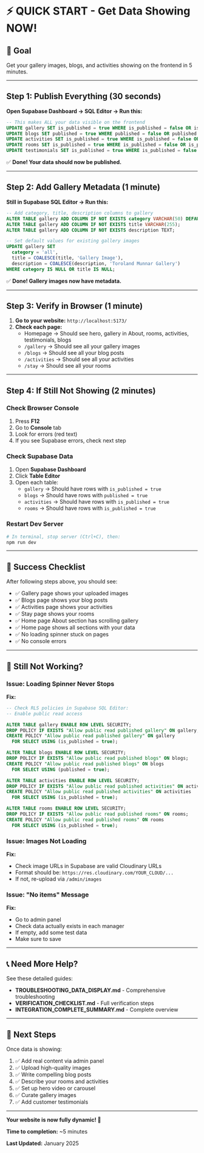 # ⚡ QUICK START - Get Data Showing NOW!

## 🎯 Goal
Get your gallery images, blogs, and activities showing on the frontend in 5 minutes.

---

## Step 1: Publish Everything (30 seconds)

**Open Supabase Dashboard → SQL Editor → Run this:**

```sql
-- This makes ALL your data visible on the frontend
UPDATE gallery SET is_published = true WHERE is_published = false OR is_published IS NULL;
UPDATE blogs SET published = true WHERE published = false OR published IS NULL;
UPDATE activities SET is_published = true WHERE is_published = false OR is_published IS NULL;
UPDATE rooms SET is_published = true WHERE is_published = false OR is_published IS NULL;
UPDATE testimonials SET is_published = true WHERE is_published = false OR is_published IS NULL;
```

✅ **Done! Your data should now be published.**

---

## Step 2: Add Gallery Metadata (1 minute)

**Still in Supabase SQL Editor → Run this:**

```sql
-- Add category, title, description columns to gallery
ALTER TABLE gallery ADD COLUMN IF NOT EXISTS category VARCHAR(50) DEFAULT 'all';
ALTER TABLE gallery ADD COLUMN IF NOT EXISTS title VARCHAR(255);
ALTER TABLE gallery ADD COLUMN IF NOT EXISTS description TEXT;

-- Set default values for existing gallery images
UPDATE gallery SET 
  category = 'all',
  title = COALESCE(title, 'Gallery Image'),
  description = COALESCE(description, 'Toroland Munnar Gallery')
WHERE category IS NULL OR title IS NULL;
```

✅ **Done! Gallery images now have metadata.**

---

## Step 3: Verify in Browser (1 minute)

1. **Go to your website:** `http://localhost:5173/`
2. **Check each page:**
   - Homepage → Should see hero, gallery in About, rooms, activities, testimonials, blogs
   - `/gallery` → Should see all your gallery images
   - `/blogs` → Should see all your blog posts
   - `/activities` → Should see all your activities
   - `/stay` → Should see all your rooms

---

## Step 4: If Still Not Showing (2 minutes)

### Check Browser Console
1. Press **F12**
2. Go to **Console** tab
3. Look for errors (red text)
4. If you see Supabase errors, check next step

### Check Supabase Data
1. Open **Supabase Dashboard**
2. Click **Table Editor**
3. Open each table:
   - `gallery` → Should have rows with `is_published = true`
   - `blogs` → Should have rows with `published = true`
   - `activities` → Should have rows with `is_published = true`
   - `rooms` → Should have rows with `is_published = true`

### Restart Dev Server
```bash
# In terminal, stop server (Ctrl+C), then:
npm run dev
```

---

## 🎉 Success Checklist

After following steps above, you should see:

- ✅ Gallery page shows your uploaded images
- ✅ Blogs page shows your blog posts
- ✅ Activities page shows your activities
- ✅ Stay page shows your rooms
- ✅ Home page About section has scrolling gallery
- ✅ Home page shows all sections with your data
- ✅ No loading spinner stuck on pages
- ✅ No console errors

---

## 🐛 Still Not Working?

### Issue: Loading Spinner Never Stops
**Fix:**
```sql
-- Check RLS policies in Supabase SQL Editor:
-- Enable public read access

ALTER TABLE gallery ENABLE ROW LEVEL SECURITY;
DROP POLICY IF EXISTS "Allow public read published gallery" ON gallery;
CREATE POLICY "Allow public read published gallery" ON gallery
  FOR SELECT USING (is_published = true);

ALTER TABLE blogs ENABLE ROW LEVEL SECURITY;
DROP POLICY IF EXISTS "Allow public read published blogs" ON blogs;
CREATE POLICY "Allow public read published blogs" ON blogs
  FOR SELECT USING (published = true);

ALTER TABLE activities ENABLE ROW LEVEL SECURITY;
DROP POLICY IF EXISTS "Allow public read published activities" ON activities;
CREATE POLICY "Allow public read published activities" ON activities
  FOR SELECT USING (is_published = true);

ALTER TABLE rooms ENABLE ROW LEVEL SECURITY;
DROP POLICY IF EXISTS "Allow public read published rooms" ON rooms;
CREATE POLICY "Allow public read published rooms" ON rooms
  FOR SELECT USING (is_published = true);
```

### Issue: Images Not Loading
**Fix:**
- Check image URLs in Supabase are valid Cloudinary URLs
- Format should be: `https://res.cloudinary.com/YOUR_CLOUD/...`
- If not, re-upload via `/admin/images`

### Issue: "No items" Message
**Fix:**
- Go to admin panel
- Check data actually exists in each manager
- If empty, add some test data
- Make sure to save

---

## 📞 Need More Help?

See these detailed guides:
- **TROUBLESHOOTING_DATA_DISPLAY.md** - Comprehensive troubleshooting
- **VERIFICATION_CHECKLIST.md** - Full verification steps
- **INTEGRATION_COMPLETE_SUMMARY.md** - Complete overview

---

## 🚀 Next Steps

Once data is showing:
1. ✅ Add real content via admin panel
2. ✅ Upload high-quality images
3. ✅ Write compelling blog posts
4. ✅ Describe your rooms and activities
5. ✅ Set up hero video or carousel
6. ✅ Curate gallery images
7. ✅ Add customer testimonials

---

**Your website is now fully dynamic! 🎊**

**Time to completion:** ~5 minutes

**Last Updated:** January 2025
